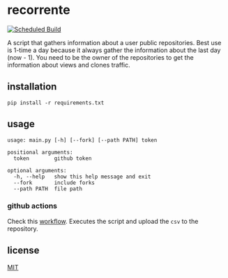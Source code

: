 # recorrente

[![Scheduled Build](https://github.com/3cpt/recorrente/actions/workflows/schedule.yml/badge.svg)](https://github.com/3cpt/recorrente/actions/workflows/schedule.yml)

A script that gathers information about a user public repositories. Best use is 1-time a day because it always gather the information about the last day (now - 1).
You need to be the owner of the repositories to get the information about views and clones traffic.

## installation

`pip install -r requirements.txt`

## usage

```
usage: main.py [-h] [--fork] [--path PATH] token

positional arguments:
  token        github token

optional arguments:
  -h, --help   show this help message and exit
  --fork       include forks
  --path PATH  file path
```

### github actions

Check this [workflow](.github/workflows/schedule.yml). Executes the script and upload the `csv` to the repository.

## license

[MIT](LICENSE)
